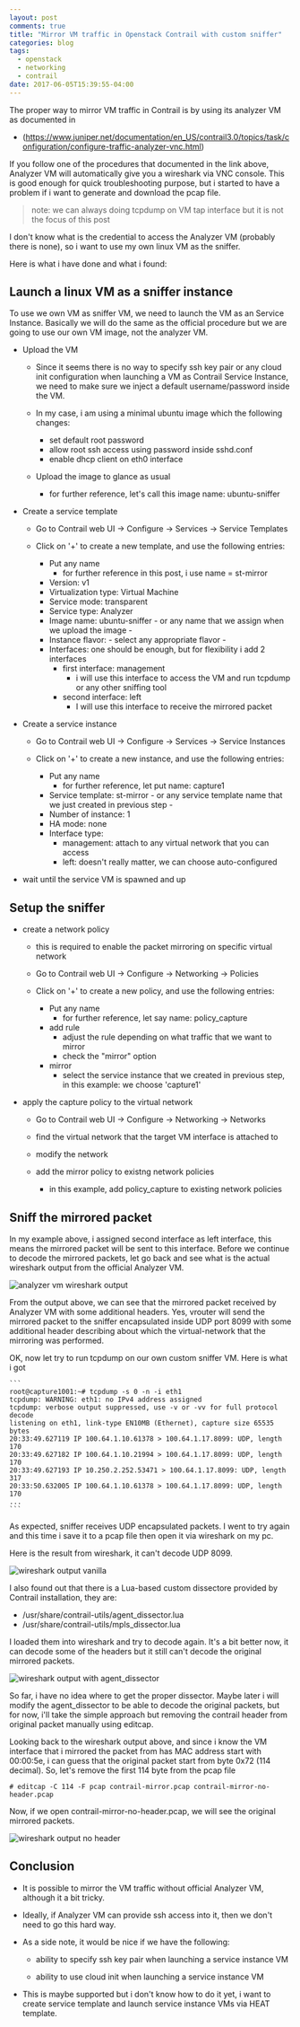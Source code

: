 ```yaml
---
layout: post
comments: true
title: "Mirror VM traffic in Openstack Contrail with custom sniffer"
categories: blog
tags: 
  - openstack
  - networking
  - contrail
date: 2017-06-05T15:39:55-04:00
---
```



The proper way to mirror VM traffic in Contrail is by using its analyzer VM as documented in 
* (https://www.juniper.net/documentation/en_US/contrail3.0/topics/task/configuration/configure-traffic-analyzer-vnc.html)

If you follow one of the procedures that documented in the link above, Analyzer VM will automatically give you a wireshark via VNC console. This is good enough for quick troubleshooting purpose, but i started to have a problem if i want to generate and download the pcap file. 

> note: we can always doing tcpdump on VM tap interface but it is not the focus of this post


I don't know what is the credential to access the Analyzer VM (probably there is none), so i want to use my own linux VM as the sniffer. 

Here is what i have done and what i found:


## Launch a linux VM as a sniffer instance

To use we own VM as sniffer VM, we need to launch the VM as an Service Instance. Basically we will do the same as the official procedure but we are going to use our own VM image, not the analyzer VM.

* Upload the VM

    * Since it seems there is no way to specify ssh key pair or any cloud init configuration when launching a VM as Contrail Service Instance, we need to make sure we inject a default username/password inside the VM. 

    * In my case, i am using a minimal ubuntu image which the following changes:
        * set default root password
        * allow root ssh access using password inside sshd.conf
        * enable dhcp client on eth0 interface

    * Upload the image to glance as usual
        * for further reference, let's call this image name: ubuntu-sniffer

* Create a service template

    * Go to Contrail web UI -> Configure -> Services -> Service Templates

    * Click on '+' to create a new template, and use the following entries:
        * Put any name
            * for further reference in this post, i use name = st-mirror
        * Version: v1
        * Virtualization type: Virtual Machine
        * Service mode: transparent
        * Service type: Analyzer
        * Image name: ubuntu-sniffer - or any name that we assign when we upload the image -
        * Instance flavor: - select any appropriate flavor -
        * Interfaces: one should be enough, but for flexibility i add 2 interfaces
            * first interface: management
                * i will use this interface to access the VM and run tcpdump or any other sniffing tool
            * second interface: left
                * I will use this interface to receive the mirrored packet


* Create a service instance

    * Go to Contrail web UI -> Configure -> Services -> Service Instances     

    * Click on '+' to create a new instance, and use the following entries:
        * Put any name
            * for further reference, let put name: capture1
        * Service template: st-mirror - or any service template name that we just created in previous step - 
        * Number of instance: 1
        * HA mode: none
        * Interface type: 
            * management: attach to any virtual network that you can access
            * left: doesn't really matter, we can choose auto-configured


* wait until the service VM is spawned and up



## Setup the sniffer

* create a network policy
    
    * this is required to enable the packet mirroring on specific virtual network

    * Go to Contrail web UI -> Configure -> Networking -> Policies

    * Click on '+' to create a new policy, and use the following entries:
        * Put any name
            * for further reference, let say name: policy_capture
        * add rule
            * adjust the rule depending on what traffic that we want to mirror
            * check the "mirror" option
        * mirror
            * select the service instance that we created in previous step, in this example: we choose 'capture1'


* apply the capture policy to the virtual network

    * Go to Contrail web UI -> Configure -> Networking -> Networks
    
    * find the virtual network that the target VM interface is attached to
    
    * modify the network
    
    * add the mirror policy to existng network policies
        * in this example, add policy_capture to existing network policies




## Sniff the mirrored packet

In my example above, i assigned second interface as left interface, this means the mirrored packet will be sent to this interface. Before we continue to decode the mirrored packets, let go back and see what is the actual wireshark output from the official Analyzer VM. 


![analyzer vm wireshark output]({{site.baseurl}}/images/wireshark_in_analyzer_vm.png)

From the output above, we can see that the mirrored packet received by Analyzer VM with some additional headers. 
Yes, vrouter will send the mirrored packet to the sniffer encapsulated inside UDP port 8099 with some additional header describing about which the virtual-network that the mirroring was performed.


OK, now let try to run tcpdump on our own custom sniffer VM. Here is what i got

    ```
    root@capture1001:~# tcpdump -s 0 -n -i eth1
    tcpdump: WARNING: eth1: no IPv4 address assigned
    tcpdump: verbose output suppressed, use -v or -vv for full protocol decode
    listening on eth1, link-type EN10MB (Ethernet), capture size 65535 bytes
    20:33:49.627119 IP 100.64.1.10.61378 > 100.64.1.17.8099: UDP, length 170
    20:33:49.627182 IP 100.64.1.10.21994 > 100.64.1.17.8099: UDP, length 170
    20:33:49.627193 IP 10.250.2.252.53471 > 100.64.1.17.8099: UDP, length 317
    20:33:50.632005 IP 100.64.1.10.61378 > 100.64.1.17.8099: UDP, length 170
    ...
    ```

As expected, sniffer receives UDP encapsulated packets. I went to try again and this time i save it to a pcap file then open it via wireshark on my pc.

Here is the result from wireshark, it can't decode UDP 8099. 

![wireshark output vanilla]({{site.baseurl}}/images/contrail_wireshark_vanilla.png)


I also found out that there is a Lua-based custom dissectore provided by Contrail installation, they are:
* /usr/share/contrail-utils/agent_dissector.lua 
* /usr/share/contrail-utils/mpls_dissector.lua

I loaded them into wireshark and try to decode again. It's a bit better now, it can decode some of the headers but it still can't decode the original mirrored packets.

![wireshark output with agent_dissector]({{site.baseurl}}/images/contrail_wireshark_with_agent_dissector.png)


So far, i have no idea where to get the proper dissector. Maybe later i will modify the agent_dissector to be able to decode the original packets, but for now, i'll take the simple approach but removing the contrail header from original packet manually using editcap. 


Looking back to the wireshark output above, and since i know the VM interface that i mirrored the packet from has MAC address start with 00:00:5e, i can guess that the original packet start from byte 0x72 (114 decimal). 
So, let's remove the first 114 byte from the pcap file

```
# editcap -C 114 -F pcap contrail-mirror.pcap contrail-mirror-no-header.pcap
```

Now, if we open contrail-mirror-no-header.pcap, we will see the original mirrored packets.

![wireshark output no header]({{site.baseurl}}/images/contrail_wireshark_no_header.png)



## Conclusion

* It is possible to mirror the VM traffic without official Analyzer VM, although it a bit tricky.

* Ideally, if Analyzer VM can provide ssh access into it, then we don't need to go this hard way.

* As a side note, it would be nice if we have the following:

    * ability to specify ssh key pair when launching a service instance VM

    * ability to use cloud init when launching a service instance VM

* This is maybe supported but i don't know how to do it yet, i want to create service template and launch service instance VMs via HEAT template. 




